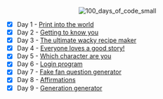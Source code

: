 <div align="center"> 
  
  ![100_days_of_code_small](https://github.com/user-attachments/assets/f11fb7a0-0104-4b72-a35c-917dd4d169b7)

</div>

- [x] Day 1 - [Print into the world](/Day%201%20-%20Print%20into%20the%20world/project_1.py)
- [x] Day 2 - [Getting to know you](/Day%202%20-%20Getting%20to%20know%20you/project_2.py)
- [x] Day 3 - [The ultimate wacky recipe maker](/Day%203%20-%20The%20ultimate%20wacky%20recipe%20maker/project_3.py)
- [x] Day 4 - [Everyone loves a good story!](/Day%204%20-%20Everyone%20loves%20a%20good%20story!/project_4.py)
- [x] Day 5 - [Which character are you](/Day%205%20-%20Which%20character%20are%20you/project_5.py)
- [x] Day 6 - [Login program](/Day%206%20-%20Login%20program/project_6.py)
- [x] Day 7 - [Fake fan question generator](/Day%207%20-%20Fake%20fan%20question%20generator/project_7.py)
- [x] Day 8 - [Affirmations](/Day%208%20-%20Affirmations/project_8.py)
- [x] Day 9 - [Generation generator](/Day%209%20-%20Generation%20generator/project_9.py)
